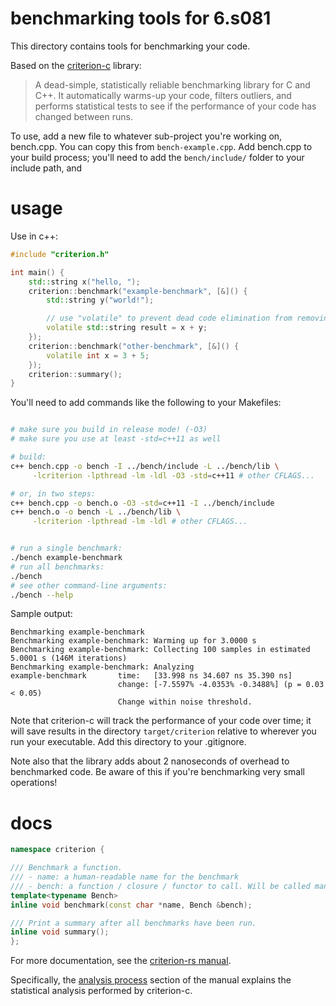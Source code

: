 # benchmarking tools for 6.s081

This directory contains tools for benchmarking your code.

Based on the [criterion-c](https://gitlab.com/kazimuth/criterion-c) library:
> A dead-simple, statistically reliable benchmarking library for C and C++. It automatically warms-up your code, filters outliers, and performs statistical tests to see if the performance of your code has changed between runs.

To use, add a new file to whatever sub-project you're working on, bench.cpp. You can copy this from `bench-example.cpp`. Add bench.cpp to your build process; you'll need to add the `bench/include/` folder to your include path, and 

# usage

Use in c++:

```cpp
#include "criterion.h"

int main() {
    std::string x("hello, ");
    criterion::benchmark("example-benchmark", [&]() {
        std::string y("world!");

        // use "volatile" to prevent dead code elimination from removing benchmark code
        volatile std::string result = x + y;
    });
    criterion::benchmark("other-benchmark", [&]() {
        volatile int x = 3 + 5; 
    });
    criterion::summary();
}
```

You'll need to add commands like the following to your Makefiles:
```sh

# make sure you build in release mode! (-O3)
# make sure you use at least -std=c++11 as well

# build:
c++ bench.cpp -o bench -I ../bench/include -L ../bench/lib \
     -lcriterion -lpthread -lm -ldl -O3 -std=c++11 # other CFLAGS...

# or, in two steps:
c++ bench.cpp -o bench.o -O3 -std=c++11 -I ../bench/include
c++ bench.o -o bench -L ../bench/lib \
     -lcriterion -lpthread -lm -ldl # other CFLAGS...


# run a single benchmark:
./bench example-benchmark
# run all benchmarks:
./bench
# see other command-line arguments:
./bench --help
```

Sample output:

```
Benchmarking example-benchmark
Benchmarking example-benchmark: Warming up for 3.0000 s
Benchmarking example-benchmark: Collecting 100 samples in estimated 5.0001 s (146M iterations)
Benchmarking example-benchmark: Analyzing
example-benchmark       time:   [33.998 ns 34.607 ns 35.390 ns]
                        change: [-7.5597% -4.0353% -0.3488%] (p = 0.03 < 0.05)
                        Change within noise threshold.
```

Note that criterion-c will track the performance of your code over time;
it will save results in the directory `target/criterion` relative to wherever you run your executable. Add this directory to your .gitignore.

Note also that the library adds about 2 nanoseconds of overhead to benchmarked code. Be aware of this if you're benchmarking very small operations!

# docs

```cpp
namespace criterion {

/// Benchmark a function.
/// - name: a human-readable name for the benchmark
/// - bench: a function / closure / functor to call. Will be called many times. Can have state.
template<typename Bench>
inline void benchmark(const char *name, Bench &bench);

/// Print a summary after all benchmarks have been run.
inline void summary();
};
```

For more documentation, see the [criterion-rs manual](https://bheisler.github.io/criterion.rs/book/criterion_rs.html).

Specifically, the [analysis process](https://bheisler.github.io/criterion.rs/book/analysis.html) section of the manual explains the statistical analysis performed by criterion-c.
